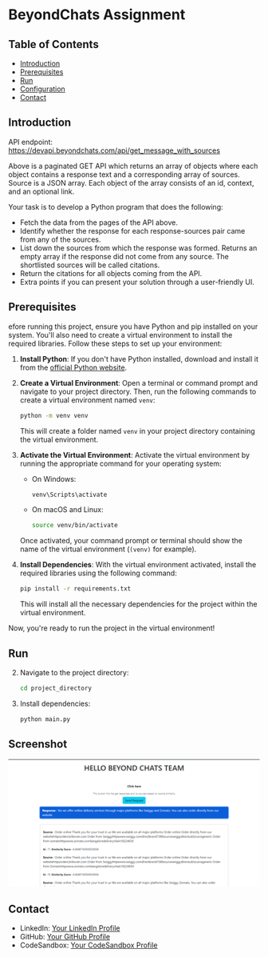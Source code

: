 # BeyondChats Assignment 

## Table of Contents

- [Introduction](#introduction)
- [Prerequisites](#prerequisites)
- [Run](#run)
- [Configuration](#configuration)
- [Contact](#contact)

## Introduction

API endpoint: https://devapi.beyondchats.com/api/get_message_with_sources

Above is a paginated GET API which returns an array of objects where each object contains a response text and a corresponding array of sources. Source is a JSON array. Each object of the array consists of an id, context, and an optional link.

Your task is to develop a Python program that does the following:

- Fetch the data from the pages of the API above.
- Identify whether the response for each response-sources pair came from any of the sources.
- List down the sources from which the response was formed. Returns an empty array if the response did not come from any source. The shortlisted sources will be called citations.
- Return the citations for all objects coming from the API. 
- Extra points if you can present your solution through a user-friendly UI.

## Prerequisites

efore running this project, ensure you have Python and pip installed on your system. You'll also need to create a virtual environment to install the required libraries. Follow these steps to set up your environment:

1. **Install Python**: If you don't have Python installed, download and install it from the [official Python website](https://www.python.org/).

2. **Create a Virtual Environment**: Open a terminal or command prompt and navigate to your project directory. Then, run the following commands to create a virtual environment named `venv`:

    ```bash
    python -m venv venv
    ```

    This will create a folder named `venv` in your project directory containing the virtual environment.

3. **Activate the Virtual Environment**: Activate the virtual environment by running the appropriate command for your operating system:

    - On Windows:

        ```bash
        venv\Scripts\activate
        ```

    - On macOS and Linux:

        ```bash
        source venv/bin/activate
        ```

    Once activated, your command prompt or terminal should show the name of the virtual environment (`(venv)` for example).

4. **Install Dependencies**: With the virtual environment activated, install the required libraries using the following command:

    ```bash
    pip install -r requirements.txt
    ```

    This will install all the necessary dependencies for the project within the virtual environment.

Now, you're ready to run the project in the virtual environment!


## Run

2. Navigate to the project directory:

    ```bash
    cd project_directory
    ```

3. Install dependencies:

    ```bash
    python main.py
    ```
## Screenshot

![Screenshot](https://github.com/SarkarPriyanshu/BeyChatsAssignment/blob/main/Screenshot%202024-05-18%20154755.png)

## Contact

- LinkedIn: [Your LinkedIn Profile](https://www.linkedin.com/in/priyanshu-sarkars-d07m08y1995/)
- GitHub: [Your GitHub Profile](https://github.com/SarkarPriyanshu)
- CodeSandbox: [Your CodeSandbox Profile](https://codesandbox.io/u/SarkarPriyanshu)
